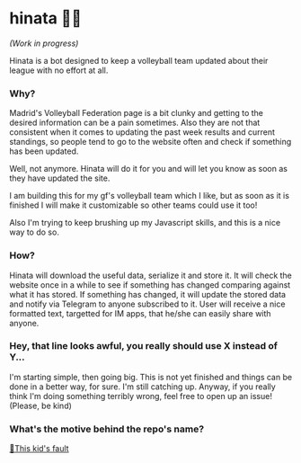 # hinata 🏐🤖
*(Work in progress)*

Hinata is a bot designed to keep a volleyball team updated about their league with no effort at all.

### Why?

Madrid's Volleyball Federation page is a bit clunky and getting to the desired information can be a pain sometimes.
Also they are not that consistent when it comes to updating the past week results and current standings, so people tend to go to the website often and check if something has been updated.

Well, not anymore. Hinata will do it for you and will let you know as soon as they have updated the site.

I am building this for my gf's volleyball team which I like, but as soon as it is finished I will make it customizable so other teams could use it too!

Also I'm trying to keep brushing up my Javascript skills, and this is a nice way to do so.

### How?

Hinata will download the useful data, serialize it and store it.
It will check the website once in a while to see if something has changed comparing against what it has stored.
If something has changed, it will update the stored data and notify via Telegram to anyone subscribed to it.
User will receive a nice formatted text, targetted for IM apps, that he/she can easily share with anyone.

### Hey, that line looks awful, you really should use X instead of Y...

I'm starting simple, then going big.
This is not yet finished and things can be done in a better way, for sure. I'm still catching up.
Anyway, if you really think I'm doing something terribly wrong, feel free to open up an issue! (Please, be kind)

### What's the motive behind the repo's name?

[🏐This kid's fault](https://haikyuu.fandom.com/wiki/Sh%C5%8Dy%C5%8D_Hinata)

